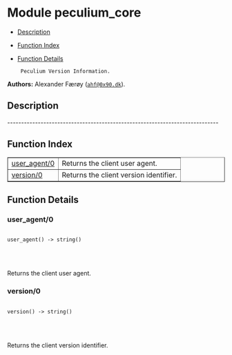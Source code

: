 

# Module peculium_core #
* [Description](#description)
* [Function Index](#index)
* [Function Details](#functions)


       Peculium Version Information.
__Authors:__ Alexander Færøy ([`ahf@0x90.dk`](mailto:ahf@0x90.dk)).
<a name="description"></a>

## Description ##
   ----------------------------------------------------------------------------<a name="index"></a>

## Function Index ##


<table width="100%" border="1" cellspacing="0" cellpadding="2" summary="function index"><tr><td valign="top"><a href="#user_agent-0">user_agent/0</a></td><td>Returns the client user agent.</td></tr><tr><td valign="top"><a href="#version-0">version/0</a></td><td>Returns the client version identifier.</td></tr></table>


<a name="functions"></a>

## Function Details ##

<a name="user_agent-0"></a>

### user_agent/0 ###


<pre><code>
user_agent() -&gt; string()
</code></pre>

<br></br>


Returns the client user agent.
<a name="version-0"></a>

### version/0 ###


<pre><code>
version() -&gt; string()
</code></pre>

<br></br>


Returns the client version identifier.
